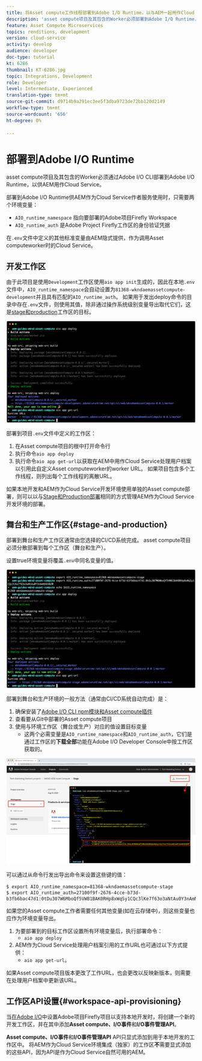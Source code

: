 ```yaml
---
title: 将Asset compute工作线程部署到Adobe I/O Runtime，以与AEM一起用作Cloud Service
description: 'asset compute项目及其包含的Worker必须部署到Adobe I/O Runtime，以供AEM用作Cloud Service。 '
feature: Asset Compute Microservices
topics: renditions, development
version: cloud-service
activity: develop
audience: developer
doc-type: tutorial
kt: 6286
thumbnail: KT-6286.jpg
topic: Integrations, Development
role: Developer
level: Intermediate, Experienced
translation-type: tm+mt
source-git-commit: d9714b9a291ec3ee5f3dba9723de72bb120d2149
workflow-type: tm+mt
source-wordcount: '656'
ht-degree: 0%

---
```



# 部署到Adobe I/O Runtime

asset compute项目及其包含的Worker必须通过Adobe I/O CLI部署到Adobe I/O Runtime，以供AEM用作Cloud Service。

部署到Adobe I/O Runtime供AEM作为Cloud Service作者服务使用时，只需要两个环境变量：

+ `AIO_runtime_namespace` 指向要部署的Adobe项目Firefly Workspace
+ `AIO_runtime_auth` 是Adobe Project Firefly工作区的身份验证凭据

在`.env`文件中定义的其他标准变量由AEM隐式提供，作为调用Asset computeworker时的Cloud Service。

## 开发工作区

由于此项目是使用`Development`工作区使用`aio app init`生成的，因此在本地`.env`文件中，`AIO_runtime_namespace`会自动设置为`81368-wkndaemassetcompute-development`并且具有匹配的`AIO_runtime_auth`。  如果用于发出deploy命令的目录中存在`.env`文件，则使用其值，除非通过操作系统级别变量导出取代它们，这是[stage和production](#stage-and-production)工作区的目标。

![使用.env变量](./assets/runtime/development__aio.png)

部署到项目`.env`文件中定义的工作区：

1. 在Asset compute项目的根中打开命令行
1. 执行命令`aio app deploy`
1. 执行命令`aio app get-url`以获取在AEM中用作Cloud Service处理用户档案以引用此自定义Asset computeworker的worker URL。 如果项目包含多个工作线程，则列出每个工作线程的离散URL。

如果本地开发和AEM作为Cloud Service开发环境使用单独的Asset compute部署，则可以以与[Stage和Production部署](#stage-and-production)相同的方式管理AEM作为Cloud Service开发环境的部署。

## 舞台和生产工作区{#stage-and-production}

部署到舞台和生产工作区通常由您选择的CI/CD系统完成。 asset compute项目必须分散部署到每个工作区（舞台和生产）。

设置true环境变量将覆盖`.env`中同名变量的值。

![使用导出变量部署aio应用程序](./assets/runtime/stage__export-and-aio.png)

部署到舞台和生产环境的一般方法（通常由CI/CD系统自动完成）是：

1. 确保安装了[Adobe I/O CLI npm模块和Asset compute插件](../set-up/development-environment.md#aio)
1. 查看要从Git中部署的Asset compute项目
1. 使用与环境工作区（舞台或生产）对应的值设置目标变量
   + 这两个必需变量是`AIO_runtime_namespace`和`AIO_runtime_auth`，它们是通过工作区的&#x200B;__下载全部__&#x200B;功能在Adobe I/O Developer Console中按工作区获取的。

![Adobe开发人员控制台 — AIO运行时命名空间和身份验证](./assets/runtime/stage-auth-namespace.png)

可以通过从命令行发出导出命令来设置这些键的值：

```
$ export AIO_runtime_namespace=81368-wkndaemassetcompute-stage
$ export AIO_runtime_auth=27100f9f-2676-4cce-b73d-b3fb6bac47d1:0tDu307W6MboQf5VWB1BAK0RHp8xWqSy1CQc3lKe7f63o3aNtAu0Y3nAmN56502W
```

如果您的Asset compute工作者需要任何其他变量(如在云存储中)，则这些变量也应作为环境变量导出。

1. 为要部署到的目标工作区设置所有环境变量后，执行部署命令：
   + `aio app deploy`
1. AEM作为Cloud Service处理用户档案引用的工作URL也可通过以下方式提供：
   + `aio app get-url`。

如果Asset compute项目版本更改了工作URL，也会更改以反映新版本，则需要在处理用户档案中更新该URL。

## 工作区API设置{#workspace-api-provisioning}

当[在Adobe I/O](../set-up/firefly.md)中设置Adobe项目Firefly项目以支持本地开发时，将创建一个新的开发工作区，并在其中添加&#x200B;__Asset compute、I/O事件__&#x200B;和&#x200B;__I/O事件管理API__。

__Asset compute、I/O事件__&#x200B;和&#x200B;__I/O事件管理API__ API只显式添加到用于本地开发的工作区中。 将AEM作为Cloud Service环境集成（独家）的工作区&#x200B;__不__&#x200B;需要显式添加的这些API，因为API是作为Cloud Service自然可用的AEM。
